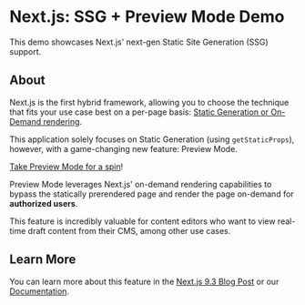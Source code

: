 # Next.js: SSG + Preview Mode Demo

This demo showcases Next.js' next-gen Static Site Generation (SSG) support.

## About

Next.js is the first hybrid framework, allowing you to choose the technique
that fits your use case best on a per-page basis:
[Static Generation or On-Demand rendering](https://nextjs.org/docs/basic-features/data-fetching).

This application solely focuses on Static Generation (using `getStaticProps`),
however, with a game-changing new feature: Preview Mode.

[Take Preview Mode for a spin](https://next-preview.now.sh/)!

Preview Mode leverages Next.js' on-demand rendering capabilities to bypass the
statically prerendered page and render the page on-demand for
**authorized users**.

This feature is incredibly valuable for content editors who want to view
real-time draft content from their CMS, among other use cases.

## Learn More

You can learn more about this feature in the
[Next.js 9.3 Blog Post](https://nextjs.org/blog/next-9-3) or our
[Documentation](https://nextjs.org/docs/advanced-features/preview-mode).
